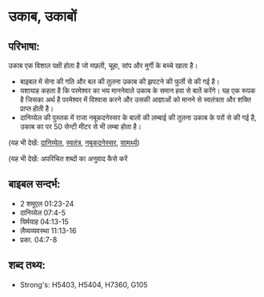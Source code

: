 # उकाब, उकाबों #

## परिभाषा: ##

उकाब एक विशाल पक्षी होता है जो मछली, चूहा, सांप और मुर्गी के बच्चे खाता है।

* बाइबल में सेना की गति और बल की तुलना उकाब की झपटने की फुर्ती से की गई है।
* यशायाह कहता है कि परमेश्वर का भय माननेवाले उकाब के समान हवा से बातें करेंगे। यह एक रूपक है जिसका अर्थ है परमेश्वर में विश्वास करने और उसकी आज्ञाओं को मानने से स्वतंत्रता और शक्ति प्राप्त होती है।
* दानिय्येल की पुस्तक में राजा नबूकदनेस्सर के बालों की लम्बाई की तुलना उकाब के परों से की गई है, उकाब का पर 50 सेन्टी मीटर से भी लम्बा होता है।

(यह भी देखें: [दानिय्येल](../daniel.md), [स्वतंत्र](../free.md), [नबूकदनेस्सर](../nebuchadnezzar.md), [सामर्थ्य](../power.md))

(यह भी देखें: अपरिचित शब्दों का अनुवाद कैसे करें

## बाइबल सन्दर्भ: ##

* 2 शमूएल 01:23-24
* दानिय्येल 07:4-5
* यिर्मयाह 04:13-15
* लैव्यव्यवस्था 11:13-16
* प्रका. 04:7-8

## शब्द तथ्य: ##

* Strong's: H5403, H5404, H7360, G105
